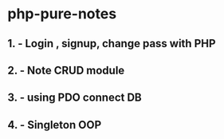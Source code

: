 # php-pure-notes

## 1. - Login , signup, change pass with PHP
## 2. - Note CRUD module
## 3. - using PDO connect DB
## 4. - Singleton OOP